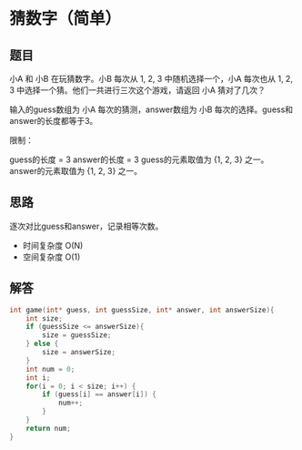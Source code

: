 # 猜数字（简单）

## 题目

小A 和 小B 在玩猜数字。小B 每次从 1, 2, 3 中随机选择一个，小A 每次也从 1, 2, 3 中选择一个猜。他们一共进行三次这个游戏，请返回 小A 猜对了几次？

输入的guess数组为 小A 每次的猜测，answer数组为 小B 每次的选择。guess和answer的长度都等于3。

限制：

guess的长度 = 3
answer的长度 = 3
guess的元素取值为 {1, 2, 3} 之一。
answer的元素取值为 {1, 2, 3} 之一。

## 思路

逐次对比guess和answer，记录相等次数。

- 时间复杂度 O(N)
- 空间复杂度 O(1)

## 解答

```C
int game(int* guess, int guessSize, int* answer, int answerSize){
    int size;
    if (guessSize <= answerSize){
        size = guessSize;
    } else {
        size = answerSize;
    }
    int num = 0;
    int i;
    for(i = 0; i < size; i++) {
        if (guess[i] == answer[i]) {
            num++;
        }
    }
    return num;
}
```
